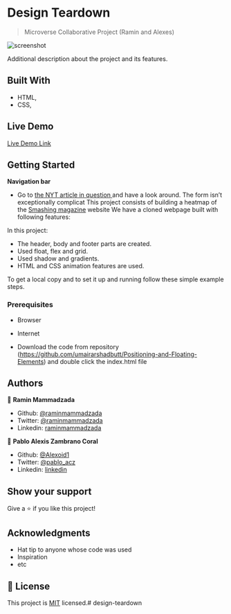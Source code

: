 
# Design Teardown

> Microverse Collaborative Project (Ramin and Alexes)

![screenshot](im/app_screenshot.png)

Additional description about the project and its features.

## Built With

- HTML,
- CSS,

## Live Demo

[Live Demo Link](https://rawcdn.githack.com/RaminMammadzada/design-teardown/eb2db86edc13c70b19b4180ad637f75b52cb2a04/index.html)


## Getting Started

**Navigation bar**
- Go to [the NYT article in question ](https://www.nytimes.com/2014/03/18/science/space/detection-of-waves-in-space-buttresses-landmark-theory-of-big-bang.html?_r=0) and have a look around. The form isn’t exceptionally complicat
This project consists of building a heatmap of the [Smashing magazine](https://www.smashingmagazine.com/) website
We have a cloned webpage built with following features:

In this project:
- The header, body and footer parts are created.
- Used float, flex and grid.
- Used shadow and gradients.
- HTML and CSS animation features are used.


To get a local copy  and to set it up and running follow these simple example steps.

### Prerequisites

- Browser
- Internet

- Download the code from repository (https://github.com/umairarshadbutt/Positioning-and-Floating-Elements) and double click the index.html file


## Authors

👤 **Ramin Mammadzada**

- Github: [@raminmammadzada](https://github.com/raminmammadzada)
- Twitter: [@raminmammadzada](https://twitter.com/raminmammadzada)
- Linkedin: [raminmammadzada](https://linkedin.com/raminmammadzada) 

👤 **Pablo Alexis Zambrano Coral**

- Github: [@Alexoid1](https://github.com/Alexoid1)
- Twitter: [@pablo_acz](https://twitter.com/pablo_acz)
- Linkedin: [linkedin](https://www.linkedin.com/in/pablo-alexis-zambrano-coral-7a614a189/)



## Show your support

Give a ⭐️ if you like this project!

## Acknowledgments

- Hat tip to anyone whose code was used
- Inspiration
- etc

## 📝 License

This project is [MIT](LICENSE) licensed.# design-teardown
